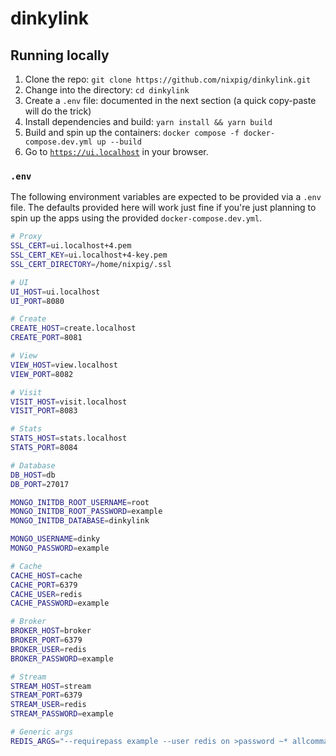 # dinkylink

## Running locally

1. Clone the repo: `git clone https://github.com/nixpig/dinkylink.git`
1. Change into the directory: `cd dinkylink`
1. Create a `.env` file: documented in the next section (a quick copy-paste will do the trick)
1. Install dependencies and build: `yarn install && yarn build`
1. Build and spin up the containers: `docker compose -f docker-compose.dev.yml up --build`
1. Go to [`https://ui.localhost`](https://ui.localhost) in your browser.

### `.env`

The following environment variables are expected to be provided via a `.env` file. The defaults provided here will work just fine if you're just planning to spin up the apps using the provided `docker-compose.dev.yml`.

```bash
# Proxy
SSL_CERT=ui.localhost+4.pem
SSL_CERT_KEY=ui.localhost+4-key.pem
SSL_CERT_DIRECTORY=/home/nixpig/.ssl

# UI
UI_HOST=ui.localhost
UI_PORT=8080

# Create
CREATE_HOST=create.localhost
CREATE_PORT=8081

# View
VIEW_HOST=view.localhost
VIEW_PORT=8082

# Visit
VISIT_HOST=visit.localhost
VISIT_PORT=8083

# Stats
STATS_HOST=stats.localhost
STATS_PORT=8084

# Database
DB_HOST=db
DB_PORT=27017

MONGO_INITDB_ROOT_USERNAME=root
MONGO_INITDB_ROOT_PASSWORD=example
MONGO_INITDB_DATABASE=dinkylink

MONGO_USERNAME=dinky
MONGO_PASSWORD=example

# Cache
CACHE_HOST=cache
CACHE_PORT=6379
CACHE_USER=redis
CACHE_PASSWORD=example

# Broker
BROKER_HOST=broker
BROKER_PORT=6379
BROKER_USER=redis
BROKER_PASSWORD=example

# Stream
STREAM_HOST=stream
STREAM_PORT=6379
STREAM_USER=redis
STREAM_PASSWORD=example

# Generic args
REDIS_ARGS="--requirepass example --user redis on >password ~* allcommands --user default off nopass nocommands"
```
